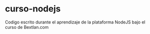 # curso-nodejs
Codigo escrito durante el aprendizaje de la plataforma NodeJS bajo el curso de Bextlan.com

